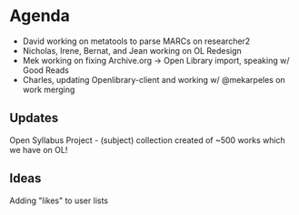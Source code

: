 # Agenda

- David working on metatools to parse MARCs on researcher2
- Nicholas, Irene, Bernat, and Jean working on OL Redesign
- Mek working on fixing Archive.org -> Open Library import, speaking w/ Good Reads
- Charles, updating Openlibrary-client and working w/ @mekarpeles on work merging

## Updates

Open Syllabus Project - (subject) collection created of ~500 works which we have on OL!

## Ideas

Adding "likes" to user lists